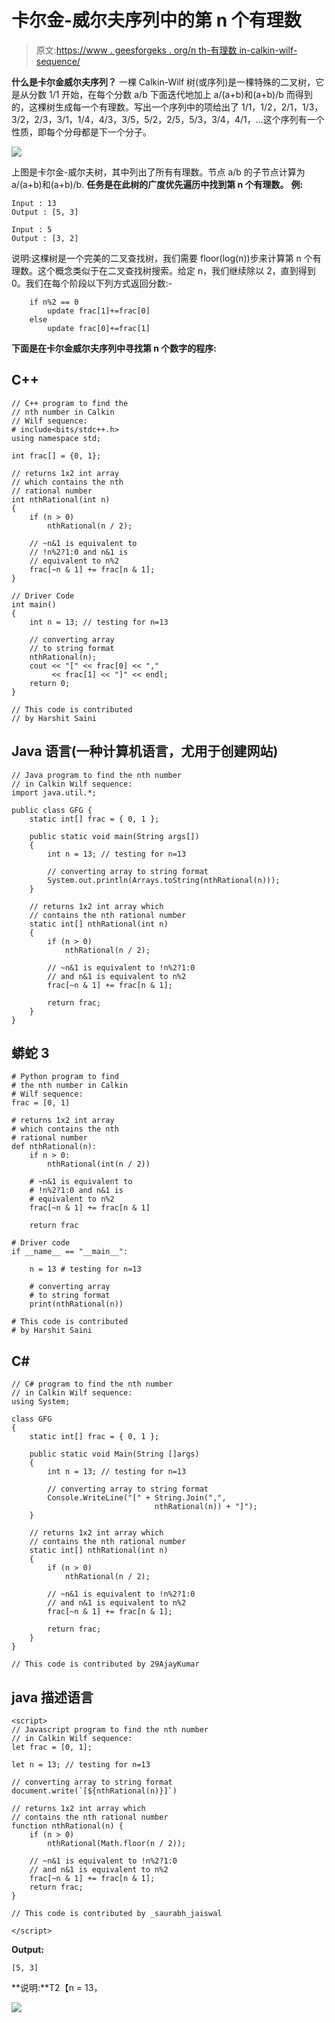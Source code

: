 # 卡尔金-威尔夫序列中的第 n 个有理数

> 原文:[https://www . geesforgeks . org/n th-有理数 in-calkin-wilf-sequence/](https://www.geeksforgeeks.org/nth-rational-number-in-calkin-wilf-sequence/)

**什么是卡尔金威尔夫序列？**
一棵 Calkin-Wilf 树(或序列)是一棵特殊的二叉树，它是从分数 1/1 开始，在每个分数 a/b 下面迭代地加上 a/(a+b)和(a+b)/b 而得到的，这棵树生成每一个有理数。写出一个序列中的项给出了 1/1，1/2，2/1，1/3，3/2，2/3，3/1，1/4，4/3，3/5，5/2，2/5，5/3，3/4，4/1，…这个序列有一个性质，即每个分母都是下一个分子。

![](img/f0c2e0ab050d9f2f2c74aae35849ff32.png)

上图是卡尔金-威尔夫树，其中列出了所有有理数。节点 a/b 的子节点计算为 a/(a+b)和(a+b)/b.
**任务是在此树的广度优先遍历中找到第 n 个有理数。**
**例:**

```
Input : 13
Output : [5, 3]

Input : 5
Output : [3, 2]
```

说明:这棵树是一个完美的二叉查找树，我们需要 floor(log(n))步来计算第 n 个有理数。这个概念类似于在二叉查找树搜索。给定 n，我们继续除以 2，直到得到 0。我们在每个阶段以下列方式返回分数:-

```
    if n%2 == 0
        update frac[1]+=frac[0]
    else
        update frac[0]+=frac[1]
```

**下面是在卡尔金威尔夫序列中寻找第 n 个数字的程序:**

## C++

```
// C++ program to find the
// nth number in Calkin
// Wilf sequence:
# include<bits/stdc++.h>
using namespace std;

int frac[] = {0, 1};

// returns 1x2 int array 
// which contains the nth
// rational number
int nthRational(int n)
{
    if (n > 0)
        nthRational(n / 2);

    // ~n&1 is equivalent to
    // !n%2?1:0 and n&1 is
    // equivalent to n%2
    frac[~n & 1] += frac[n & 1];
}

// Driver Code
int main()
{
    int n = 13; // testing for n=13

    // converting array
    // to string format
    nthRational(n);
    cout << "[" << frac[0] << ","
         << frac[1] << "]" << endl;
    return 0;
}

// This code is contributed
// by Harshit Saini
```

## Java 语言(一种计算机语言，尤用于创建网站)

```
// Java program to find the nth number
// in Calkin Wilf sequence:
import java.util.*;

public class GFG {
    static int[] frac = { 0, 1 };

    public static void main(String args[])
    {
        int n = 13; // testing for n=13

        // converting array to string format
        System.out.println(Arrays.toString(nthRational(n)));
    }

    // returns 1x2 int array which
    // contains the nth rational number
    static int[] nthRational(int n)
    {
        if (n > 0)
            nthRational(n / 2);

        // ~n&1 is equivalent to !n%2?1:0
        // and n&1 is equivalent to n%2
        frac[~n & 1] += frac[n & 1];

        return frac;
    }
}
```

## 蟒蛇 3

```
# Python program to find
# the nth number in Calkin
# Wilf sequence:
frac = [0, 1]

# returns 1x2 int array
# which contains the nth
# rational number
def nthRational(n):
    if n > 0:
        nthRational(int(n / 2))

    # ~n&1 is equivalent to
    # !n%2?1:0 and n&1 is
    # equivalent to n%2
    frac[~n & 1] += frac[n & 1]

    return frac

# Driver code
if __name__ == "__main__":

    n = 13 # testing for n=13

    # converting array
    # to string format
    print(nthRational(n))

# This code is contributed
# by Harshit Saini
```

## C#

```
// C# program to find the nth number
// in Calkin Wilf sequence:
using System;

class GFG
{
    static int[] frac = { 0, 1 };

    public static void Main(String []args)
    {
        int n = 13; // testing for n=13

        // converting array to string format
        Console.WriteLine("[" + String.Join(",",
                                nthRational(n)) + "]");
    }

    // returns 1x2 int array which
    // contains the nth rational number
    static int[] nthRational(int n)
    {
        if (n > 0)
            nthRational(n / 2);

        // ~n&1 is equivalent to !n%2?1:0
        // and n&1 is equivalent to n%2
        frac[~n & 1] += frac[n & 1];

        return frac;
    }
}

// This code is contributed by 29AjayKumar
```

## java 描述语言

```
<script>
// Javascript program to find the nth number
// in Calkin Wilf sequence:
let frac = [0, 1];

let n = 13; // testing for n=13

// converting array to string format
document.write(`[${nthRational(n)}]`)

// returns 1x2 int array which
// contains the nth rational number
function nthRational(n) {
    if (n > 0)
        nthRational(Math.floor(n / 2));

    // ~n&1 is equivalent to !n%2?1:0
    // and n&1 is equivalent to n%2
    frac[~n & 1] += frac[n & 1];
    return frac;
}

// This code is contributed by _saurabh_jaiswal

</script>
```

**Output:** 

```
[5, 3]
```

**说明:**T2【n = 13，

![](img/af70d519a55664b49a3df306f3c5edaf.png)